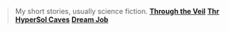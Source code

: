 > My short stories, usually science fiction.
[**Through the Veil**](/fiction/#through-the-veil)
[**Thr HyperSol Caves**](/fiction/#hypersol-caves)
[**Dream Job**](/fiction/#dream-job)
